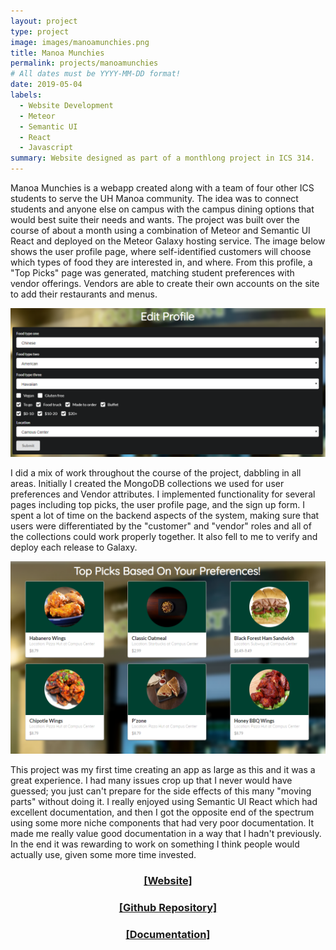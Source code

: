 ```yaml
---
layout: project
type: project
image: images/manoamunchies.png
title: Manoa Munchies
permalink: projects/manoamunchies
# All dates must be YYYY-MM-DD format!
date: 2019-05-04
labels:
  - Website Development
  - Meteor
  - Semantic UI
  - React
  - Javascript
summary: Website designed as part of a monthlong project in ICS 314. 
---
```


Manoa Munchies is a webapp created along with a team of four other ICS students to serve the UH Manoa community. The idea was to connect students and anyone else on campus with the campus dining options that would best suite their needs and wants. The project was built over the course of about a month using a combination of Meteor and Semantic UI React and deployed on the Meteor Galaxy hosting service. The image below shows the user profile page, where self-identified customers will choose which types of food they are interested in, and where. From this profile, a "Top Picks" page was generated, matching student preferences with vendor offerings. Vendors are able to create their own accounts on the site to add their restaurants and menus. 

<img class="ui centered big image" src="../images/manoaprofile.png">

I did a mix of work throughout the course of the project, dabbling in all areas. Initially I created the MongoDB collections we used for user preferences and Vendor attributes. I implemented functionality for several pages including top picks, the user profile page, and the sign up form. I spent a lot of time on the backend aspects of the system, making sure that users were differentiated by the "customer" and "vendor" roles and all of the collections could work properly together. It also fell to me to verify and deploy each release to Galaxy. 

<img class="ui centered big image" src="../images/manoatoppicks.png">

This project was my first time creating an app as large as this and it was a great experience. I had many issues crop up that I never would have guessed; you just can't prepare for the side effects of this many "moving parts" without doing it. I really enjoyed using Semantic UI React which had excellent documentation, and then I got the opposite end of the spectrum using some more niche components that had very poor documentation. It made me really value good documentation in a way that I hadn't previously. In the end it was rewarding to work on something I think people would actually use, given some more time invested. 

<div class="ui center aligned segment">

<center><h3><a href="http://munchiesmanoa.meteorapp.com/#/">[Website]</a></h3></center>
<center><h3><a href="https://github.com/munchyco/manoa-munchies">[Github Repository]</a></h3></center>
<center><h3><a href="https://munchyco.github.io/">[Documentation]</a></h3></center>

</div>

